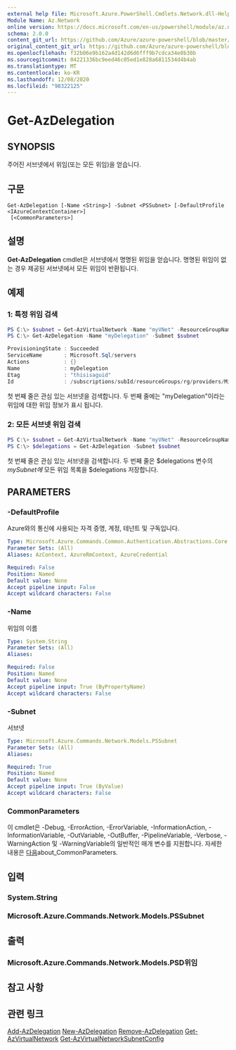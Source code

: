 ```yaml
---
external help file: Microsoft.Azure.PowerShell.Cmdlets.Network.dll-Help.xml
Module Name: Az.Network
online version: https://docs.microsoft.com/en-us/powershell/module/az.network/get-azdelegation
schema: 2.0.0
content_git_url: https://github.com/Azure/azure-powershell/blob/master/src/Network/Network/help/Get-AzDelegation.md
original_content_git_url: https://github.com/Azure/azure-powershell/blob/master/src/Network/Network/help/Get-AzDelegation.md
ms.openlocfilehash: f32b06e9b162a4d142d6d6fff9b7cdca34e0b30b
ms.sourcegitcommit: 04221336bc9eed46c05ed1e828a6811534d4b4ab
ms.translationtype: MT
ms.contentlocale: ko-KR
ms.lasthandoff: 12/08/2020
ms.locfileid: "98322125"
---
```

# Get-AzDelegation

## SYNOPSIS
주어진 서브넷에서 위임(또는 모든 위임)을 얻습니다.

## 구문

```
Get-AzDelegation [-Name <String>] -Subnet <PSSubnet> [-DefaultProfile <IAzureContextContainer>]
 [<CommonParameters>]
```

## 설명
**Get-AzDelegation** cmdlet은 서브넷에서 명명된 위임을 얻습니다. 명명된 위임이 없는 경우 제공된 서브넷에서 모든 위임이 반환됩니다.

## 예제

### 1: 특정 위임 검색
```powershell
PS C:\> $subnet = Get-AzVirtualNetwork -Name "myVNet" -ResourceGroupName "myResourceGroup" | Get-AzVirtualNetworkSubnetConfig -Name "mySubnet"
PS C:\> Get-AzDelegation -Name "myDelegation" -Subnet $subnet

ProvisioningState : Succeeded
ServiceName       : Microsoft.Sql/servers
Actions           : {}
Name              : myDelegation
Etag              : "thisisaguid"
Id                : /subscriptions/subId/resourceGroups/rg/providers/Microsoft.Network/virtualNetworks/myvnet/subnets/mySubnet/delegations/myDelegation
```

첫 번째 줄은 관심 있는 서브넷을 검색합니다. 두 번째 줄에는 "myDelegation"이라는 위임에 대한 위임 정보가 표시 됩니다.

### 2: 모든 서브넷 위임 검색
```powershell
PS C:\> $subnet = Get-AzVirtualNetwork -Name "myVNet" -ResourceGroupName "myResourceGroup" | Get-AzVirtualNetworkSubnetConfig -Name "mySubnet"
PS C:\> $delegations = Get-AzDelegation -Subnet $subnet
```

첫 번째 줄은 관심 있는 서브넷을 검색합니다. 두 번째 줄은 $delegations 변수의 _mySubnet에_ 모든 위임 목록을 $delegations 저장합니다.

## PARAMETERS

### -DefaultProfile
Azure와의 통신에 사용되는 자격 증명, 계정, 테넌트 및 구독입니다.

```yaml
Type: Microsoft.Azure.Commands.Common.Authentication.Abstractions.Core.IAzureContextContainer
Parameter Sets: (All)
Aliases: AzContext, AzureRmContext, AzureCredential

Required: False
Position: Named
Default value: None
Accept pipeline input: False
Accept wildcard characters: False
```

### -Name
위임의 이름

```yaml
Type: System.String
Parameter Sets: (All)
Aliases:

Required: False
Position: Named
Default value: None
Accept pipeline input: True (ByPropertyName)
Accept wildcard characters: False
```

### -Subnet
서브넷

```yaml
Type: Microsoft.Azure.Commands.Network.Models.PSSubnet
Parameter Sets: (All)
Aliases:

Required: True
Position: Named
Default value: None
Accept pipeline input: True (ByValue)
Accept wildcard characters: False
```

### CommonParameters
이 cmdlet은 -Debug, -ErrorAction, -ErrorVariable, -InformationAction, -InformationVariable, -OutVariable, -OutBuffer, -PipelineVariable, -Verbose, -WarningAction 및 -WarningVariable의 일반적인 매개 변수를 지원합니다. 자세한 내용은 [다음](http://go.microsoft.com/fwlink/?LinkID=113216)about_CommonParameters.

## 입력

### System.String

### Microsoft.Azure.Commands.Network.Models.PSSubnet

## 출력

### Microsoft.Azure.Commands.Network.Models.PSD위임

## 참고 사항

## 관련 링크

[Add-AzDelegation](./Add-AzDelegation.md) 
 [New-AzDelegation](./New-AzDelegation.md) 
 [Remove-AzDelegation](./Remove-AzDelegation.md) 
 [Get-AzVirtualNetwork](./Get-AzVirtualNetwork.md) 
 [Get-AzVirtualNetworkSubnetConfig](./Get-AzVirtualNetworkSubnetConfig.md)
